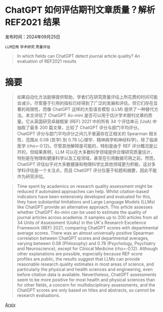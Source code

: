 # ChatGPT 如何评估期刊文章质量？解析 REF2021 结果

发布时间：2024年09月25日

`LLM应用` `学术研究` `质量评估`

> In which fields can ChatGPT detect journal article quality? An evaluation of REF2021 results

# 摘要

> 如果自动化方法能够提供帮助，学者们在研究质量评估上所花费的时间可能会减少。尽管基于引用的指标已经得到了广泛的发展和评估，但它们存在显著的局限性，而像 ChatGPT 这样的大型语言模型 (LLM) 提供了一种替代方法。本文评估了 ChatGPT 4o-mini 是否可以用于估计学术期刊文章的质量。它从英国研究卓越框架 (REF) 2021 中的所有 34 个评估单元 (UoA) 中抽取了最多 200 篇文章，比较了 ChatGPT 评分与部门平均评分。ChatGPT 评分与部门平均评分之间几乎普遍存在正相关的 Spearman 相关性，范围从 0.08 (哲学) 到 0.78 (心理学、精神病学和神经科学)，除了临床医学 (rho=-0.12)。尽管其他解释是可能的，特别是由于 REF 评分概况是公开的，但结果表明，LLM 可以在大多数科学领域提供合理研究质量估计，特别是在物理和健康科学以及工程领域，甚至在引用数据可用之前。然而，ChatGPT 评估似乎对大多数健康和物理科学比其他领域更为积极，这对多学科评估是一个关注点，而且 ChatGPT 评分仅基于标题和摘要，因此不能作为研究评估。

> Time spent by academics on research quality assessment might be reduced if automated approaches can help. Whilst citation-based indicators have been extensively developed and evaluated for this, they have substantial limitations and Large Language Models (LLMs) like ChatGPT provide an alternative approach. This article assesses whether ChatGPT 4o-mini can be used to estimate the quality of journal articles across academia. It samples up to 200 articles from all 34 Units of Assessment (UoAs) in the UK's Research Excellence Framework (REF) 2021, comparing ChatGPT scores with departmental average scores. There was an almost universally positive Spearman correlation between ChatGPT scores and departmental averages, varying between 0.08 (Philosophy) and 0.78 (Psychology, Psychiatry and Neuroscience), except for Clinical Medicine (rho=-0.12). Although other explanations are possible, especially because REF score profiles are public, the results suggest that LLMs can provide reasonable research quality estimates in most areas of science, and particularly the physical and health sciences and engineering, even before citation data is available. Nevertheless, ChatGPT assessments seem to be more positive for most health and physical sciences than for other fields, a concern for multidisciplinary assessments, and the ChatGPT scores are only based on titles and abstracts, so cannot be research evaluations.

[Arxiv](https://arxiv.org/abs/2409.16695)
